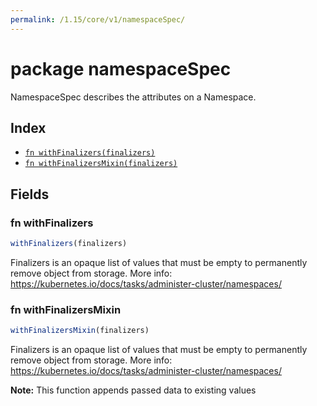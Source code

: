 ```yaml
---
permalink: /1.15/core/v1/namespaceSpec/
---
```


# package namespaceSpec

NamespaceSpec describes the attributes on a Namespace.

## Index

* [`fn withFinalizers(finalizers)`](#fn-withfinalizers)
* [`fn withFinalizersMixin(finalizers)`](#fn-withfinalizersmixin)

## Fields

### fn withFinalizers

```ts
withFinalizers(finalizers)
```

Finalizers is an opaque list of values that must be empty to permanently remove object from storage. More info: https://kubernetes.io/docs/tasks/administer-cluster/namespaces/

### fn withFinalizersMixin

```ts
withFinalizersMixin(finalizers)
```

Finalizers is an opaque list of values that must be empty to permanently remove object from storage. More info: https://kubernetes.io/docs/tasks/administer-cluster/namespaces/

**Note:** This function appends passed data to existing values